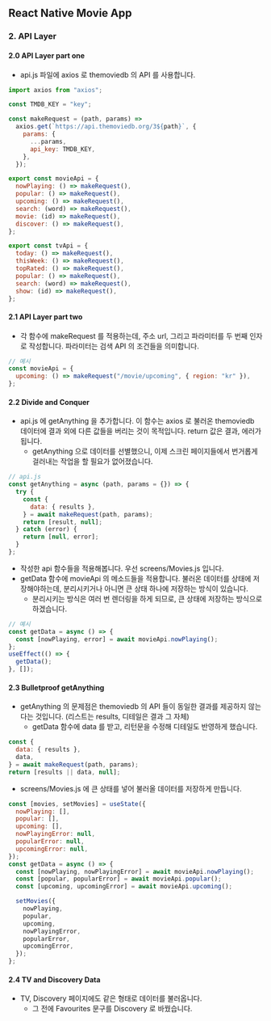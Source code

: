 ## React Native Movie App

### 2. API Layer

#### 2.0 API Layer part one

- api.js 파일에 axios 로 themoviedb 의 API 를 사용합니다.

```javascript
import axios from "axios";

const TMDB_KEY = "key";

const makeRequest = (path, params) =>
  axios.get(`https://api.themoviedb.org/3${path}`, {
    params: {
      ...params,
      api_key: TMDB_KEY,
    },
  });

export const movieApi = {
  nowPlaying: () => makeRequest(),
  popular: () => makeRequest(),
  upcoming: () => makeRequest(),
  search: (word) => makeRequest(),
  movie: (id) => makeRequest(),
  discover: () => makeRequest(),
};

export const tvApi = {
  today: () => makeRequest(),
  thisWeek: () => makeRequest(),
  topRated: () => makeRequest(),
  popular: () => makeRequest(),
  search: (word) => makeRequest(),
  show: (id) => makeRequest(),
};
```

#### 2.1 API Layer part two

- 각 함수에 makeRequest 를 적용하는데, 주소 url, 그리고 파라미터를 두 번째 인자로 작성합니다. 파라미터는 검색 API 의 조건들을 의미합니다.

```javascript
// 예시
const movieApi = {
  upcoming: () => makeRequest("/movie/upcoming", { region: "kr" }),
};
```

#### 2.2 Divide and Conquer

- api.js 에 getAnything 을 추가합니다. 이 함수는 axios 로 불러온 themoviedb 데이터에 결과 외에 다른 값들을 버리는 것이 목적입니다. return 값은 결과, 에러가 됩니다.
  - getAnything 으로 데이터를 선별했으니, 이제 스크린 페이지들에서 번거롭게 걸러내는 작업을 할 필요가 없어졌습니다.

```javascript
// api.js
const getAnything = async (path, params = {}) => {
  try {
    const {
      data: { results },
    } = await makeRequest(path, params);
    return [result, null];
  } catch (error) {
    return [null, error];
  }
};
```

- 작성한 api 함수들을 적용해봅니다. 우선 screens/Movies.js 입니다.
- getData 함수에 movieApi 의 메소드들을 적용합니다. 불러온 데이터를 상태에 저장해야하는데, 분리시키거나 아니면 큰 상태 하나에 저장하는 방식이 있습니다.
  - 분리시키는 방식은 여러 번 렌더링을 하게 되므로, 큰 상태에 저장하는 방식으로 하겠습니다.

```javascript
// 예시
const getData = async () => {
  const [nowPlaying, error] = await movieApi.nowPlaying();
};
useEffect(() => {
  getData();
}, []);
```

#### 2.3 Bulletproof getAnything

- getAnything 의 문제점은 themoviedb 의 API 들이 동일한 결과를 제공하지 않는다는 것입니다. (리스트는 results, 디테일은 결과 그 자체)
  - getData 함수에 data 를 받고, 리턴문을 수정해 디테일도 반영하게 했습니다.

```javascript
const {
  data: { results },
  data,
} = await makeRequest(path, params);
return [results || data, null];
```

- screens/Movies.js 에 큰 상태를 넣어 불러올 데이터를 저장하게 만듭니다.

```javascript
const [movies, setMovies] = useState({
  nowPlaying: [],
  popular: [],
  upcoming: [],
  nowPlayingError: null,
  popularError: null,
  upcomingError: null,
});
const getData = async () => {
  const [nowPlaying, nowPlayingError] = await movieApi.nowPlaying();
  const [popular, popularError] = await movieApi.popular();
  const [upcoming, upcomingError] = await movieApi.upcoming();

  setMovies({
    nowPlaying,
    popular,
    upcoming,
    nowPlayingError,
    popularError,
    upcomingError,
  });
};
```

#### 2.4 TV and Discovery Data

- TV, Discovery 페이지에도 같은 형태로 데이터를 불러옵니다.
  - 그 전에 Favourites 문구를 Discovery 로 바꿨습니다.
